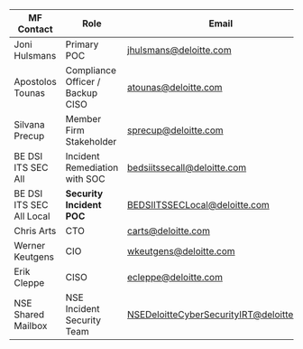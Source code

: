 |MF Contact|Role|Email|
|--|--|--|
|Joni Hulsmans|Primary POC |jhulsmans@deloitte.com|
|Apostolos Tounas|Compliance Officer / Backup CISO |atounas@deloitte.com|
|Silvana Precup|Member Firm Stakeholder|sprecup@deloitte.com|
|BE DSI ITS SEC All|Incident Remediation with SOC|bedsiitssecall@deloitte.com |
|BE DSI ITS SEC All Local | **Security Incident POC** |BEDSIITSSECLocal@deloitte.com|
| Chris Arts | CTO|	carts@deloitte.com
|Werner Keutgens| CIO | wkeutgens@deloitte.com
|Erik Cleppe | CISO | ecleppe@deloitte.com
| NSE Shared Mailbox | NSE Incident Security Team | NSEDeloitteCyberSecurityIRT@deloitte.com